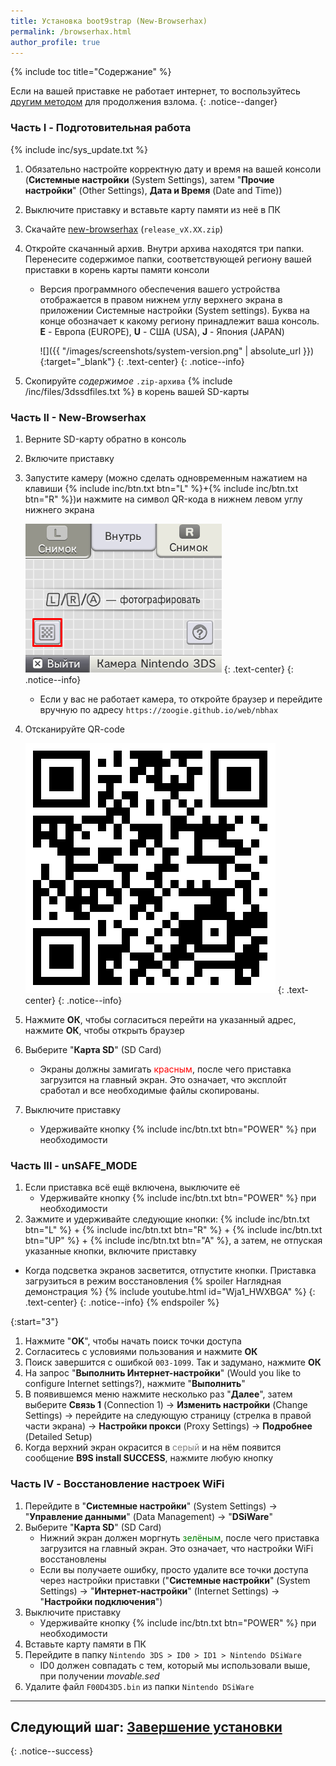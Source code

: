 ```yaml
---
title: Установка boot9strap (New-Browserhax)
permalink: /browserhax.html
author_profile: true
---
```

{% include toc title="Содержание" %}

Если на вашей приставке не работает интернет, то воспользуйтесь [другим методом](usm) для продолжения взлома.
{: .notice--danger}

### Часть I - Подготовительная работа

{% include inc/sys_update.txt %}
1. Обязательно настройте корректную дату и время на вашей консоли (**Системные настройки** (System Settings), затем "**Прочие настройки**" (Other Settings), **Дата и Время** (Date and Time))
1. Выключите приставку и вставьте карту памяти из неё в ПК
1. Скачайте [new-browserhax](https://github.com/zoogie/new-browserhax/releases/latest) (`release_vX.XX.zip`)
1. Откройте скачанный архив. Внутри архива находятся три папки. Перенесите содержимое папки, соответствующей региону вашей приставки в корень карты памяти консоли
	* Версия программного обеспечения вашего устройства отображается в правом нижнем углу верхнего экрана в приложении Системные настройки (System settings). Буква на конце обозначает к какому региону принадлежит ваша консоль. **E** - Европа (EUROPE), **U** - США (USA), **J** - Япония (JAPAN)

		![]({{ "/images/screenshots/system-version.png" | absolute_url }}){:target="_blank"}
		{: .text-center}
		{: .notice--info}

1. Скопируйте _содержимое_ `.zip-архива` {% include /inc/files/3dssdfiles.txt %} в корень вашей SD-карты

### Часть II - New-Browserhax

1. Верните SD-карту обратно в консоль
1. Включите приставку 
1. Запустите камеру (можно сделать одновременным нажатием на клавиши {% include inc/btn.txt btn="L" %}+{% include inc/btn.txt btn="R" %})и нажмите на символ QR-кода в нижнем левом углу нижнего экрана 

	![](/images/qrcode_reader.png)
	{: .text-center}
	{: .notice--info}

	* Если у вас не работает камера, то откройте браузер и перейдите вручную по адресу `https://zoogie.github.io/web/nbhax`

1. Отсканируйте QR-code

	![](/images/browserhax.png)
	{: .text-center}
	{: .notice--info}

1. Нажмите **ОК**, чтобы согласиться перейти на указанный адрес, нажмите **ОК**, чтобы открыть браузер 
1. Выберите "**Карта SD**" (SD Card)
    * Экраны должны замигать <span style="color: red">красным</span>, после чего приставка загрузится на главный экран. Это означает, что эксплойт сработал и все необходимые файлы скопированы.
1. Выключите приставку 
    * Удерживайте кнопку {% include inc/btn.txt btn="POWER" %} при необходимости 

### Часть III - unSAFE_MODE

1. Если приставка всё ещё включена, выключите её 
    * Удерживайте кнопку {% include inc/btn.txt btn="POWER" %} при необходимости 
1. Зажмите и удерживайте следующие кнопки: {% include inc/btn.txt btn="L" %} + {% include inc/btn.txt btn="R" %} + {% include inc/btn.txt btn="UP" %} + {% include inc/btn.txt btn="A" %}, а затем, не отпуская указанные кнопки, включите приставку
  + Когда подсветка экранов засветится, отпустите кнопки. Приставка загрузиться в режим восстановления
{% spoiler Наглядная демонстрация %}
{% include youtube.html id="Wja1_HWXBGA" %}
{: .text-center}
{: .notice--info}
{% endspoiler %}

{:start="3"}
1. Нажмите "**OK**", чтобы начать поиск точки доступа 
1. Согласитесь с условиями пользования и нажмите **ОК**
1. Поиск завершится с ошибкой `003-1099`. Так и задумано, нажмите **ОК**
1. На запрос "**Выполнить Интернет-настройки**" (Would you like to configure Internet settings?), нажмите "**Выполнить**"
1. В появившемся меню нажмите несколько раз "**Далее**", затем выберите **Связь 1** (Connection 1) -> **Изменить настройки** (Change Settings) -> перейдите на следующую страницу (стрелка в правой части экрана) -> **Настройки прокси** (Proxy Settings) -> **Подробнее** (Detailed Setup)
1. Когда верхний экран окрасится в <span style="color: grey">серый</span> и на нём появится сообщение **B9S install SUCCESS**, нажмите любую кнопку

### Часть IV - Восстановление настроек WiFi

1. Перейдите в "**Системные настройки**" (System Settings) -> "**Управление данными**" (Data Management) -> "**DSiWare**"
1. Выберите "**Карта SD**" (SD Card)
    * Нижний экран должен моргнуть <span style="color: green">зелёным</span>, после чего приставка загрузится на главный экран. Это означает, что настройки WiFi восстановлены
	 * Если вы получаете ошибку, просто удалите все точки доступа через настройки приставки ("**Системные настройки**" (System Settings) -> "**Интернет-настройки**" (Internet Settings) -> "**Настройки подключения**")
1. Выключите приставку 
    * Удерживайте кнопку {% include inc/btn.txt btn="POWER" %} при необходимости 
1. Вставьте карту памяти в ПК 
1. Перейдите в папку `Nintendo 3DS > ID0 > ID1 > Nintendo DSiWare`
    * ID0 должен совпадать с тем, который мы использовали выше, при получении *movable.sed*
1. Удалите файл `F00D43D5.bin` из папки `Nintendo DSiWare`

___

## **Следующий шаг:** [Завершение установки](finalizing-setup)
{: .notice--success}